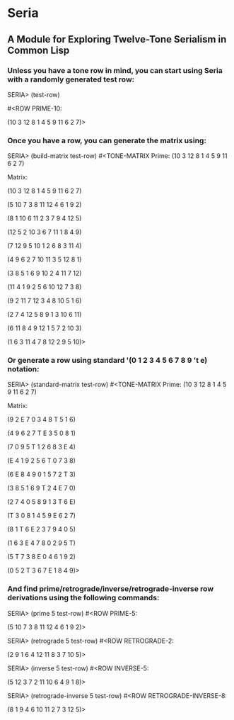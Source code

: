 # Seria
## A Module for Exploring Twelve-Tone Serialism in Common Lisp

### Unless you have a tone row in mind, you can start using Seria with a randomly generated test row:

SERIA> (test-row)

#<ROW PRIME-10: 

(10 3 12 8 1 4 5 9 11 6 2 7)>

### Once you have a row, you can generate the matrix using:

SERIA> (build-matrix test-row)
#<TONE-MATRIX 
Prime:
(10 3 12 8 1 4 5 9 11 6 2 7)

Matrix:
              
(10 3 12 8 1 4 5 9 11 6 2 7)
              
(5 10 7 3 8 11 12 4 6 1 9 2)
              
(8 1 10 6 11 2 3 7 9 4 12 5)
              
(12 5 2 10 3 6 7 11 1 8 4 9)
              
(7 12 9 5 10 1 2 6 8 3 11 4)
              
(4 9 6 2 7 10 11 3 5 12 8 1)
              
(3 8 5 1 6 9 10 2 4 11 7 12)
              
(11 4 1 9 2 5 6 10 12 7 3 8)
              
(9 2 11 7 12 3 4 8 10 5 1 6)
              
(2 7 4 12 5 8 9 1 3 10 6 11)
              
(6 11 8 4 9 12 1 5 7 2 10 3)
              
(1 6 3 11 4 7 8 12 2 9 5 10)>

### Or generate a row using standard '(0 1 2 3 4 5 6 7 8 9 't e) notation:
  
SERIA> (standard-matrix test-row)
#<TONE-MATRIX 
Prime:
(10 3 12 8 1 4 5 9 11 6 2 7)

Matrix:
              
(9 2 E 7 0 3 4 8 T 5 1 6)
              
(4 9 6 2 7 T E 3 5 0 8 1)
              
(7 0 9 5 T 1 2 6 8 3 E 4)
              
(E 4 1 9 2 5 6 T 0 7 3 8)
              
(6 E 8 4 9 0 1 5 7 2 T 3)
              
(3 8 5 1 6 9 T 2 4 E 7 0)
              
(2 7 4 0 5 8 9 1 3 T 6 E)
              
(T 3 0 8 1 4 5 9 E 6 2 7)
              
(8 1 T 6 E 2 3 7 9 4 0 5)
              
(1 6 3 E 4 7 8 0 2 9 5 T)
              
(5 T 7 3 8 E 0 4 6 1 9 2)
              
(0 5 2 T 3 6 7 E 1 8 4 9)>

### And find prime/retrograde/inverse/retrograde-inverse row derivations using the following commands:
  
SERIA> (prime 5 test-row)
#<ROW PRIME-5: 

(5 10 7 3 8 11 12 4 6 1 9 2)>
 
SERIA> (retrograde 5 test-row)
#<ROW RETROGRADE-2: 

(2 9 1 6 4 12 11 8 3 7 10 5)>
  
SERIA> (inverse 5 test-row)
#<ROW INVERSE-5: 

(5 12 3 7 2 11 10 6 4 9 1 8)>
  
SERIA> (retrograde-inverse 5 test-row)
#<ROW RETROGRADE-INVERSE-8: 

(8 1 9 4 6 10 11 2 7 3 12 5)>
